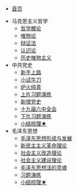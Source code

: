 <!-- 侧边导航栏 -->
* [首页](mzt/README)
<!-- 加一个斜杠在是寻找文件夹，不加斜杠是寻找文件 -->
* 马克思主义哲学
    * [哲学概论](mzt/mkszyzx/zxgl)
    * [唯物论](mzt/mkszyzx/wwl)
    * [辩证法](mzt/mkszyzx/bzf)
    * [认识论](mzt/mkszyzx/rsl)
    * [历史唯物主义](mzt/mkszyzx/lswwzy)
* 中共党史
    * [新手上路](mzt/zgds/xssl)
    * [小试牛刀](mzt/zgds/xsnd)
    * [炉火纯青](mzt/zgds/lhcq)
    * [上片习题演练](mzt/zgds/spxtyl)
    * [新增党史](mzt/zgds/xzds)
    * [十九届六中全会](mzt/zgds/sjjlzqh)
    * [下片习题演练](mzt/zgds/xpxtyl)
    * [小结梳理★](mzt/zgds/xjsl)
* 毛泽东思想
    * [毛泽东思想形成与发展](mzt/mzdsx/mzdsxxcyfz)
    * [新民主主义革命理论](mzt/mzdsx/xmzzygmll)
    * [社会主义改造理论](mzt/mzdsx/shzygzll)
    * [社会主义建设理论](mzt/mzdsx/shzyjsll)
    * [毛泽东思想活的灵魂](mzt/mzdsx/mzdsxhdlh)
    * [习题演练](mzt/mzdsx/xtyl)
    * [小结梳理★](mzt/mzdsx/xjsl)
